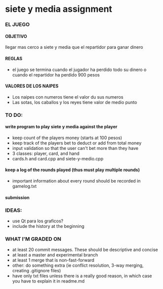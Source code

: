 # siete y media assignment

### EL JUEGO

#### OBJETIVO
llegar mas cerco a siete y media que el repartidor para ganar dinero

#### REGLAS

- el juego se termina cuando el jugador ha perdido todo su dinero o cuando el repartidor ha perdido 900 pesos

#### VALORES DE LOS NAIPES
- Los naipes con numeros tiene el valor du sus numeros
- Las sotas, los caballos y los reyes tiene valor de medio punto



### TO DO:
#### write program to play siete y media against the player
- keep count of the players money (starts at 100 pesos)
- keep track of the players bet to deduct or add from total money
- input validation so that the user can't bet more than they have
- 3 classes: player, card, and hand
- cards.h and card.cpp and siete-y-medio.cpp

#### keep a log of the rounds played (thus must play multiple rounds)
- important information about every round should be recorded in gamelog.txt

#### submission

### IDEAS:
- use Qt para los graficos?
- include the history at the beginning

### WHAT I'M GRADED ON
- at least 20 commit messages. These should be descriptive and concise
- at least a master and experimental branch
- at least 1 merge that is non-fast-forward
- other: do something extra (ie conflict resolution, 3-way merging, creating .gitignore files)
- have only txt files unless there is a really good reason, in which case you have to explain it in readme.md


